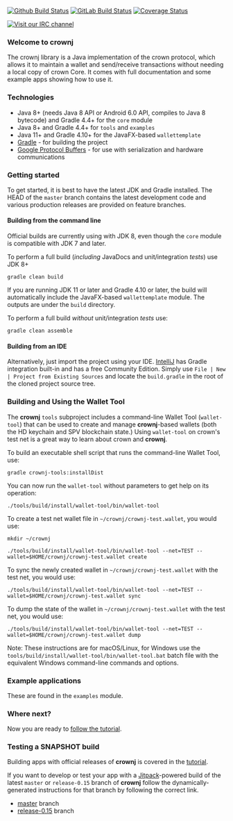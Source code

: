 [![Github Build Status](https://github.com/crownj/crownj/workflows/Java%20CI/badge.svg)](https://github.com/crownj/crownj/actions)
[![GitLab Build Status](https://gitlab.com/crownj/crownj/badges/master/pipeline.svg)](https://gitlab.com/crownj/crownj/pipelines)
[![Coverage Status](https://coveralls.io/repos/crownj/crownj/badge.png?branch=master)](https://coveralls.io/r/crownj/crownj?branch=master)

[![Visit our IRC channel](https://kiwiirc.com/buttons/irc.freenode.net/crownj.png)](https://kiwiirc.com/client/irc.freenode.net/crownj)

### Welcome to crownj

The crownj library is a Java implementation of the crown protocol, which allows it to maintain a wallet and send/receive transactions without needing a local copy of crown Core. It comes with full documentation and some example apps showing how to use it.

### Technologies

* Java 8+ (needs Java 8 API or Android 6.0 API, compiles to Java 8 bytecode) and Gradle 4.4+ for the `core` module
* Java 8+ and Gradle 4.4+ for `tools` and `examples`
* Java 11+ and Gradle 4.10+ for the JavaFX-based `wallettemplate`
* [Gradle](https://gradle.org/) - for building the project
* [Google Protocol Buffers](https://github.com/google/protobuf) - for use with serialization and hardware communications

### Getting started

To get started, it is best to have the latest JDK and Gradle installed. The HEAD of the `master` branch contains the latest development code and various production releases are provided on feature branches.

#### Building from the command line

Official builds are currently using with JDK 8, even though the `core` module is compatible with JDK 7 and later.

To perform a full build (*including* JavaDocs and unit/integration *tests*) use JDK 8+
```
gradle clean build
```
If you are running JDK 11 or later and Gradle 4.10 or later, the build will automatically include the JavaFX-based `wallettemplate` module. The outputs are under the `build` directory.

To perform a full build *without* unit/integration *tests* use:
```
gradle clean assemble
```

#### Building from an IDE

Alternatively, just import the project using your IDE. [IntelliJ](http://www.jetbrains.com/idea/download/) has Gradle integration built-in and has a free Community Edition. Simply use `File | New | Project from Existing Sources` and locate the `build.gradle` in the root of the cloned project source tree.

### Building and Using the Wallet Tool

The **crownj** `tools` subproject includes a command-line Wallet Tool (`wallet-tool`) that can be used to create and manage **crownj**-based wallets (both the HD keychain and SPV blockchain state.) Using `wallet-tool` on crown's test net is a great way to learn about crown and **crownj**.

To build an executable shell script that runs the command-line Wallet Tool, use:
```
gradle crownj-tools:installDist
```

You can now run the `wallet-tool` without parameters to get help on its operation:
```
./tools/build/install/wallet-tool/bin/wallet-tool
```

To create a test net wallet file in `~/crownj/crownj-test.wallet`, you would use:
```
mkdir ~/crownj
```
```
./tools/build/install/wallet-tool/bin/wallet-tool --net=TEST --wallet=$HOME/crownj/crownj-test.wallet create
```

To sync the newly created wallet in `~/crownj/crownj-test.wallet` with the test net, you would use:
```
./tools/build/install/wallet-tool/bin/wallet-tool --net=TEST --wallet=$HOME/crownj/crownj-test.wallet sync
```

To dump the state of the wallet in `~/crownj/crownj-test.wallet` with the test net, you would use:
```
./tools/build/install/wallet-tool/bin/wallet-tool --net=TEST --wallet=$HOME/crownj/crownj-test.wallet dump
```

Note: These instructions are for macOS/Linux, for Windows use the `tools/build/install/wallet-tool/bin/wallet-tool.bat` batch file with the equivalent Windows command-line commands and options.

### Example applications

These are found in the `examples` module.

### Where next?

Now you are ready to [follow the tutorial](https://crownj.github.io/getting-started).

### Testing a SNAPSHOT build

Building apps with official releases of **crownj** is covered in the [tutorial](https://crownj.github.io/getting-started).

If you want to develop or test your app with a [Jitpack](https://jitpack.io)-powered build of the latest `master` or `release-0.15` branch of **crownj** follow the dynamically-generated instructions for that branch by following the correct link.


* [master](https://jitpack.io/#crownj/crownj/master-SNAPSHOT) branch
* [release-0.15](https://jitpack.io/#crownj/crownj/release-0.15-SNAPSHOT) branch
